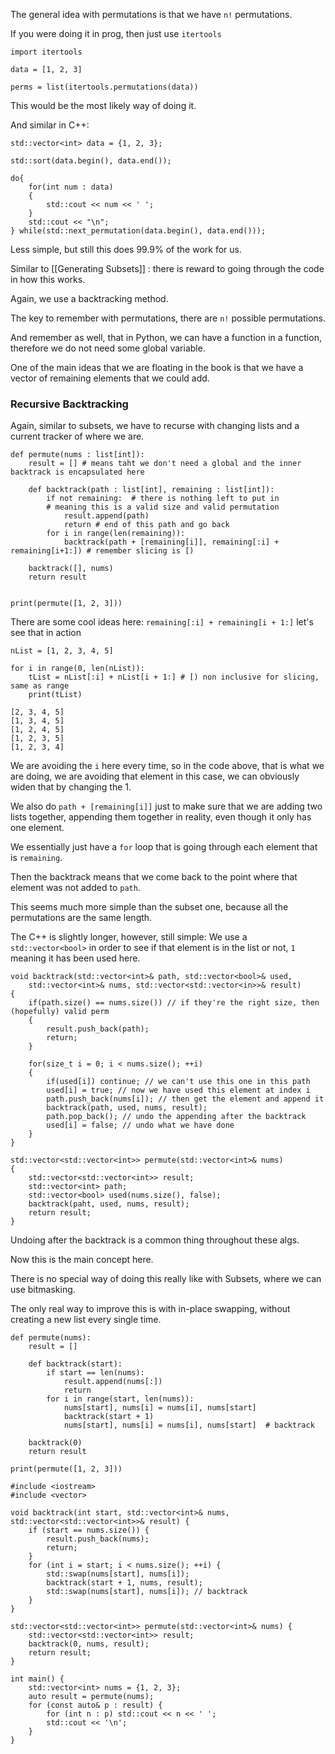 The general idea with permutations is that we have `n!` permutations. 

If you were doing it in prog, then just use `itertools`

```
import itertools

data = [1, 2, 3]

perms = list(itertools.permutations(data))
```

This would be the most likely way of doing it. 

And similar in C++: 
```
std::vector<int> data = {1, 2, 3};

std::sort(data.begin(), data.end());

do{ 
	for(int num : data)
	{ 
		std::cout << num << ' ';
	}
	std::cout << "\n";
} while(std::next_permutation(data.begin(), data.end()));
```

Less simple, but still this does 99.9% of the work for us.

Similar to [[Generating Subsets]] : there is reward to going through the code in how this works. 

Again, we use a backtracking method. 

The key to remember with permutations, there are `n!` possible permutations. 

And remember as well, that in Python, we can have a function in a function, therefore we do not need some global variable. 

One of the main ideas that we are floating in the book is that we have a vector of remaining elements that we could add. 

### Recursive Backtracking
Again, similar to subsets, we have to recurse with changing lists and a current tracker of where we are. 

```
def permute(nums : list[int]): 
	result = [] # means taht we don't need a global and the inner backtrack is encapsulated here

	def backtrack(path : list[int], remaining : list[int]): 
		if not remaining:  # there is nothing left to put in
		# meaning this is a valid size and valid permutation
			result.append(path)
			return # end of this path and go back
		for i in range(len(remaining)): 
			backtrack(path + [remaining[i]], remaining[:i] + remaining[i+1:]) # remember slicing is [)

	backtrack([], nums)
	return result


print(permute([1, 2, 3]))
```

There are some cool ideas here: 
`remaining[:i] + remaining[i + 1:]` let's see that in action

```
nList = [1, 2, 3, 4, 5]

for i in range(0, len(nList)): 
	tList = nList[:i] + nList[i + 1:] # [) non inclusive for slicing, same as range
	print(tList)
```
```
[2, 3, 4, 5]
[1, 3, 4, 5]
[1, 2, 4, 5]
[1, 2, 3, 5]
[1, 2, 3, 4]
```

We are avoiding the `i` here every time, so in the code above, that is what we are doing, we are avoiding that element in this case, we can obviously widen that by changing the 1. 

We also do `path + [remaining[i]]` just to make sure that we are adding two lists together, appending them together in reality, even though it only has one element. 


We essentially just have a `for` loop that is going through each element that is `remaining`. 

Then the backtrack means that we come back to the point where that element was not added to `path`. 

This seems much more simple than the subset one, because all the permutations are the same length. 

The C++ is slightly longer, however, still simple: 
We use a `std::vector<bool>` in order to see if that element is in the list or not, `1` meaning it has been used here.
```
void backtrack(std::vector<int>& path, std::vector<bool>& used, 
	std::vector<int>& nums, std::vector<std::vector<in>>& result)
{ 
	if(path.size() == nums.size()) // if they're the right size, then (hopefully) valid perm
	{ 
		result.push_back(path);
		return;
	}

	for(size_t i = 0; i < nums.size(); ++i)
	{ 
		if(used[i]) continue; // we can't use this one in this path
		used[i] = true; // now we have used this element at index i
		path.push_back(nums[i]); // then get the element and append it
		backtrack(path, used, nums, result);
		path.pop_back(); // undo the appending after the backtrack
		used[i] = false; // undo what we have done
	}
}

std::vector<std::vector<int>> permute(std::vector<int>& nums)
{ 
	std::vector<std::vector<int>> result;
	std::vector<int> path;
	std::vector<bool> used(nums.size(), false);
	backtrack(paht, used, nums, result);
	return result;
}
```

Undoing after the backtrack is a common thing throughout these algs. 

Now this is the main concept here. 

There is no special way of doing this really like with Subsets, where we can use bitmasking. 

The only real way to improve this is with in-place swapping, without creating a new list every single time. 

```
def permute(nums):
    result = []

    def backtrack(start):
        if start == len(nums):
            result.append(nums[:])
            return
        for i in range(start, len(nums)):
            nums[start], nums[i] = nums[i], nums[start]
            backtrack(start + 1)
            nums[start], nums[i] = nums[i], nums[start]  # backtrack

    backtrack(0)
    return result

print(permute([1, 2, 3]))
```


```
#include <iostream>
#include <vector>

void backtrack(int start, std::vector<int>& nums, std::vector<std::vector<int>>& result) {
    if (start == nums.size()) {
        result.push_back(nums);
        return;
    }
    for (int i = start; i < nums.size(); ++i) {
        std::swap(nums[start], nums[i]);
        backtrack(start + 1, nums, result);
        std::swap(nums[start], nums[i]); // backtrack
    }
}

std::vector<std::vector<int>> permute(std::vector<int>& nums) {
    std::vector<std::vector<int>> result;
    backtrack(0, nums, result);
    return result;
}

int main() {
    std::vector<int> nums = {1, 2, 3};
    auto result = permute(nums);
    for (const auto& p : result) {
        for (int n : p) std::cout << n << ' ';
        std::cout << '\n';
    }
}
```

